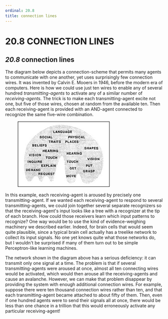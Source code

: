 ```yaml
---
ordinal: 20.8
title: connection lines
---
```


# 20.8 CONNECTION LINES 

<h2><em>20.8</em> connection lines</h2>
<p>The diagram below depicts a connection-scheme that permits many agents to communicate with one another, yet uses surprisingly few connection wires. It was invented by Calvin E. Mooers in 1946, before the modern era of computers. Here is how we could use just ten wires to enable any of several hundred <em>transmitting-agents</em> to activate any of a similar number of <em>receiving-agents.</em> The trick is to make each transmitting-agent excite not one, but five of those wires, chosen at random from the available ten. Then each receiving-agent is provided with an AND-agent connected to recognize the same five-wire combination.</p>
<figure><img src="../images/ch20/20-4.png"/></figure>
<p>In this example, each receiving-agent is aroused by precisely one transmitting-agent. If we wanted each receiving-agent to respond to several transmitting-agents, we could join together several separate recognizers so that the receiving-agent's input looks like a tree with a recognizer at the tip of each branch. How could those receivers learn which input patterns to recognize? One way would be to use the kind of evidence-weighing machinery we described earlier. Indeed, for brain cells that would seem quite plausible, since a typical brain cell actually has a treelike network to collect its input signals. No one yet knows quite what those networks do, but I wouldn't be surprised if many of them turn out to be simple Perceptron-like learning machines.</p>
<p>The network shown in the diagram above has a serious deficiency: it can transmit only one signal at a time. The problem is that if several transmitting-agents were aroused at once, almost all ten connecting wires would be activated, which would then arouse all the receiving-agents and cause an avalanche. However, we can make that problem disappear by providing the system with enough additional connection wires. For example, suppose there were ten thousand connection wires rather than ten, and that each transmitting-agent became attached to about fifty of them. Then, even if one hundred agents were to send their signals all at once, there would be less than one chance in a trillion that this would erroneously activate any particular receiving-agent!</p>